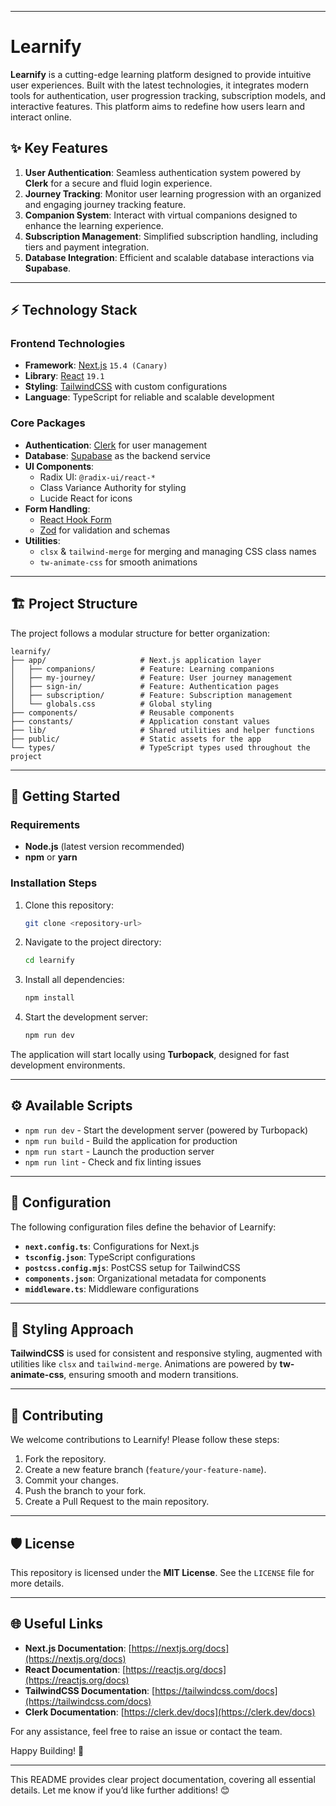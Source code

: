 
---
# Learnify

**Learnify** is a cutting-edge learning platform designed to provide intuitive user experiences. Built with the latest technologies, it integrates modern tools for authentication, user progression tracking, subscription models, and interactive features. This platform aims to redefine how users learn and interact online.

## ✨ Key Features

1. **User Authentication**: Seamless authentication system powered by **Clerk** for a secure and fluid login experience.
2. **Journey Tracking**: Monitor user learning progression with an organized and engaging journey tracking feature.
3. **Companion System**: Interact with virtual companions designed to enhance the learning experience.
4. **Subscription Management**: Simplified subscription handling, including tiers and payment integration.
5. **Database Integration**: Efficient and scalable database interactions via **Supabase**.

---

## ⚡ Technology Stack

### Frontend Technologies
- **Framework**: [Next.js](https://nextjs.org/) `15.4 (Canary)`
- **Library**: [React](https://reactjs.org/) `19.1`
- **Styling**: [TailwindCSS](https://tailwindcss.com/) with custom configurations
- **Language**: TypeScript for reliable and scalable development

### Core Packages
- **Authentication**: [Clerk](https://clerk.dev/) for user management
- **Database**: [Supabase](https://supabase.io/) as the backend service
- **UI Components**:
  - Radix UI: `@radix-ui/react-*`
  - Class Variance Authority for styling
  - Lucide React for icons
- **Form Handling**:
  - [React Hook Form](https://react-hook-form.com/)
  - [Zod](https://zod.dev/) for validation and schemas
- **Utilities**:
  - `clsx` & `tailwind-merge` for merging and managing CSS class names
  - `tw-animate-css` for smooth animations

---

## 🏗️ Project Structure

The project follows a modular structure for better organization:

```
learnify/
├── app/                     # Next.js application layer
│   ├── companions/          # Feature: Learning companions
│   ├── my-journey/          # Feature: User journey management
│   ├── sign-in/             # Feature: Authentication pages
│   ├── subscription/        # Feature: Subscription management
│   └── globals.css          # Global styling
├── components/              # Reusable components
├── constants/               # Application constant values
├── lib/                     # Shared utilities and helper functions
├── public/                  # Static assets for the app
└── types/                   # TypeScript types used throughout the project
```

---

## 🚀 Getting Started

### Requirements

- **Node.js** (latest version recommended)
- **npm** or **yarn**

### Installation Steps

1. Clone this repository:
   ```bash
   git clone <repository-url>
   ```
2. Navigate to the project directory:
   ```bash
   cd learnify
   ```
3. Install all dependencies:
   ```bash
   npm install
   ```
4. Start the development server:
   ```bash
   npm run dev
   ```

The application will start locally using **Turbopack**, designed for fast development environments.

---

## ⚙️ Available Scripts

- `npm run dev` - Start the development server (powered by Turbopack)
- `npm run build` - Build the application for production
- `npm run start` - Launch the production server
- `npm run lint` - Check and fix linting issues

---

## 🔧 Configuration

The following configuration files define the behavior of Learnify:

- **`next.config.ts`**: Configurations for Next.js
- **`tsconfig.json`**: TypeScript configurations
- **`postcss.config.mjs`**: PostCSS setup for TailwindCSS
- **`components.json`**: Organizational metadata for components
- **`middleware.ts`**: Middleware configurations

---

## 🎨 Styling Approach

**TailwindCSS** is used for consistent and responsive styling, augmented with utilities like `clsx` and `tailwind-merge`. Animations are powered by **tw-animate-css**, ensuring smooth and modern transitions.

---

## 🤝 Contributing

We welcome contributions to Learnify! Please follow these steps:

1. Fork the repository.
2. Create a new feature branch (`feature/your-feature-name`).
3. Commit your changes.
4. Push the branch to your fork.
5. Create a Pull Request to the main repository.

---

## 🛡️ License

This repository is licensed under the **MIT License**. See the `LICENSE` file for more details.

---

## 🌐 Useful Links

- **Next.js Documentation**: [https://nextjs.org/docs](https://nextjs.org/docs)
- **React Documentation**: [https://reactjs.org/docs](https://reactjs.org/docs)
- **TailwindCSS Documentation**: [https://tailwindcss.com/docs](https://tailwindcss.com/docs)
- **Clerk Documentation**: [https://clerk.dev/docs](https://clerk.dev/docs)

For any assistance, feel free to raise an issue or contact the team.

Happy Building! 🚀

--- 

This README provides clear project documentation, covering all essential details. Let me know if you’d like further additions! 😊